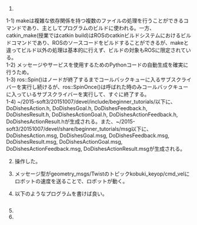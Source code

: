 1)  
1-1) makeは複雑な依存関係を持つ複数のファイルの処理を行うことができるコマンドであり、主としてプログラムのビルドに使われる。一方、catkin_make(授業ではcatkin build)はROSのcatkinビルドシステムにおけるビルドコマンドであり、ROSのソースコードをビルドすることができるが、makeと違ってビルド以外の処理は基本的に行えず、ビルドの対象もROSに限定されている。  
1-2) メッセージやサービスを使用するためのPythonコードの自動生成を確実に行うため。  
1-3) ros::Spin()はノードが終了するまでコールバックキューに入るサブスクライバーを実行し続けるが、ros::SpinOnce()は呼ばれた時のみコールバックキューに入っているサブスクライバーを実行して、すぐに終了する。  
1-4) ~/2015-soft3/20151007/devel/include/beginner_tutorials/以下に、DoDishesAction.h, DoDishesGoal.h, DoDishesFeedback.h, DoDishesResult.h, DoDishesActionGoal.h, DoDishesActionFeedback.h, DoDishesActionResult.hが生成される。また、~/2015-soft3/20151007/devel/share/beginner_tutorials/msg以下に、DoDishesAction.msg, DoDishesGoal.msg, DoDishesFeedback.msg, DoDishesResult.msg, DoDishesActionGoal.msg, DoDishesActionFeedback.msg, DoDishesActionResult.msgが生成される。  

2) 操作した。  

3) メッセージ型がgeometry_msgs/Twistのトピックkobuki_keyop/cmd_velにロボットの速度を送ることで、ロボットが動く。  

4) 以下のようなプログラムを書けば良い。  

```
```

5)

6)
